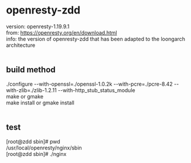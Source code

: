 # openresty-zdd
version: openresty-1.19.9.1 <br>
from: https://openresty.org/en/download.html <br>
info: the version of openresty-zdd that has been adapted to the loongarch architecture <br>
<br>
## build method
./configure --with-openssl=./openssl-1.0.2k --with-pcre=./pcre-8.42  --with-zlib=./zlib-1.2.11 --with-http_stub_status_module <br>
make or gmake <br>
make install or gmake install <br>
<br>
## test
[root@zdd sbin]# pwd <br>
/usr/local/openresty/nginx/sbin <br>
[root@zdd sbin]# ./nginx  <br>
